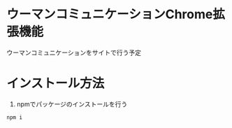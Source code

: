 # ウーマンコミュニケーションChrome拡張機能

ウーマンコミュニケーションをサイトで行う予定

# インストール方法

1. npmでパッケージのインストールを行う
```
npm i
```

